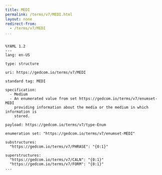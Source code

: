```yaml
---
title: MEDI
permalink: /terms/v7/MEDI.html
layout: none
redirect-from:
  - /terms/v7/MEDI
...
```


```

%YAML 1.2
---
lang: en-US

type: structure

uri: https://gedcom.io/terms/v7/MEDI

standard tag: MEDI

specification:
  - Medium
  - An enumerated value from set https://gedcom.io/terms/v7/enumset-MEDI
    providing information about the media or the medium in which information is
    stored.

payload: https://gedcom.io/terms/v7/type-Enum

enumeration set: "https://gedcom.io/terms/v7/enumset-MEDI"

substructures:
  "https://gedcom.io/terms/v7/PHRASE": "{0:1}"

superstructures:
  "https://gedcom.io/terms/v7/CALN": "{0:1}"
  "https://gedcom.io/terms/v7/FORM": "{0:1}"
...

```
